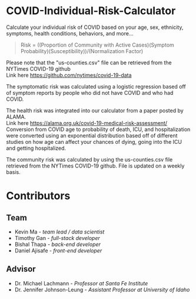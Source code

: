 # COVID-Individual-Risk-Calculator
Calculate your individual risk of COVID based on your age, sex, ethnicity, symptoms, health conditions, behaviors, and more...

> Risk = ((Proportion of Community with Active Cases)(Symptom Probability)(Susceptibility))/(Normalization Factor) 

Please note that the "us-counties.csv" file can be retrieved from the NYTimes COVID-19 github  
Link here https://github.com/nytimes/covid-19-data

The symptomatic risk was calculated using a logistic regression based off of symptom reports by people who did not have COVID and who had COVID.

The health risk was integrated into our calculator from a paper posted by ALAMA.         
Link here https://alama.org.uk/covid-19-medical-risk-assessment/
Conversion from COVID age to probability of death, ICU, and hospitalization were converted using an exponential distribution based off of different studies on how age can affect your chances of dying, going into the ICU and getting hospitalized.

The community risk was calculated by using the us-counties.csv file retrieved from the NYTimes COVID-19 github. File is updated on a weekly basis.

# Contributors
## Team
- Kevin Ma - *team lead / data scientist*
- Timothy Gan - *full-stack developer*
- Bishal Thapa - *back-end developer*
- Daniel Ajisafe - *front-end developer*



## Advisor
- Dr. Michael Lachmann - *Professor at Santa Fe Institute*
- Dr. Jennifer Johnson-Leung - *Assistant Professor at University of Idaho*
